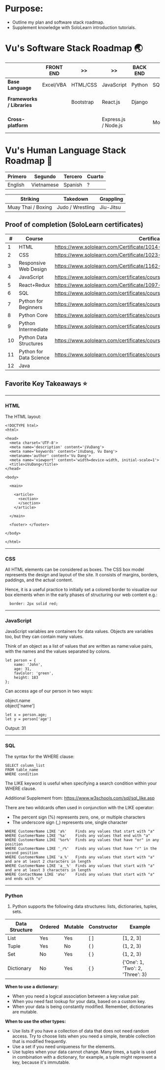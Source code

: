 # Purpose:
* Outline my plan and software stack roadmap. 
* Supplement knowledge with SoloLearn introduction tutorials.  


# Vu's Software Stack Roadmap :earth_asia: 

| | **FRONT END**  | >> | >> | **BACK END** | >> | >> | **UI/UX DESIGN** |
| ------------- | ------------- | ------------- | ------------- | ------------- |------------- | ------------- | ------------- |
| **Base Language** | Excel/VBA | HTML/CSS | JavaScript | Python | SQL | Java | Adobe Photoshop|
| **Frameworks / Libraries** | | Bootstrap | React.js | Django | | | Adobe Premiere Pro | 
| **Cross-platform** | | | Express.js / Node.js | | MongoDB | | Adobe After Effects |


# Vu's Human Language Stack Roadmap :speech_balloon:
| Primero  | Segundo | Tercero | Cuarto | 
| ------------- | ------------- | ------------- | ------------- |  
| English | Vietnamese | Spanish | ? |

| Striking  | Takedown | Grappling |
| ------------- | ------------- | ------------- |
| Muay Thai / Boxing | Judo / Wrestling | Jiu-Jitsu | 


## Proof of completion (SoloLearn certificates)

| # | Course  | Certificate |
| ------------- | ------------- | ------------- |
| 1 | HTML  | https://www.sololearn.com/Certificate/1014-18375186/jpg  |
| 2 | CSS  | https://www.sololearn.com/Certificate/1023-18375186/jpg  |
| 3 | Responsive Web Design  | https://www.sololearn.com/Certificate/1162-18375186/jpg  |
| 4 | JavaScript  | https://www.sololearn.com/certificates/course/en/18375186/1024/landscape/png  |
| 5 | React+Redux  | https://www.sololearn.com/Certificate/1097-18375186/jpg/  |
| 6 | SQL  | https://www.sololearn.com/certificates/course/en/18375186/1060/landscape/png  |
| 7 | Python for Beginners  | https://www.sololearn.com/certificates/course/en/18375186/1157/landscape/png |
| 8 | Python Core  | https://www.sololearn.com/certificates/course/en/18375186/1073/landscape/png  |
| 9 | Python Intermediate  |   https://www.sololearn.com/certificates/course/en/18375186/1158/landscape/png	|
| 10 | Python Data Structures  | https://www.sololearn.com/certificates/course/en/18375186/1159/landscape/png  |
| 11 | Python for Data Science  |  https://www.sololearn.com/certificates/course/en/18375186/1161/landscape/png  |
| 12 | Java  |   |


## Favorite Key Takeaways :star:
- - - -
### HTML 
The HTML layout:

```
<!DOCTYPE html>
<html>

<head>
  <meta charset='UTF-8'>
  <meta name='description' content='iVuDang'> 
  <meta name='keywords' content='iVuDang, Vu Dang'>
  <metaname='author' content='Vu Dang'>
  <meta name='viewport' content='width=device-width, initial-scale=1'>
  <title>iVuDang</title> 
</head> 

<body>

  <main> 
  
    <article>
      <section> 
      </section> 
    </article>
    
  </main> 
 
  <footer> </footer> 
  
</body>

</html>
```

- - - -
### CSS
All HTML elements can be considered as boxes. The CSS box model represents the design and layout of the site. It consists of margins, borders, paddings, and the actual content. 

Hence, it is a useful practice to initially set a colored border to visualize our box elements when in the early phases of structuring our web content e.g.:

```
  border: 2px solid red;
```


- - - -
### JavaScript
JavaScript variables are containers for data values. Objects are variables too, but they can contain many values. 

Think of an object as a list of values that are written as name:value pairs, with the names and the values separated by colons. 
```
let person = {
	name: 'John', 
	age: 31,
	favColor: 'green',
	height: 183
};
```

Can access age of our person in two ways: 

object.name <br>
object['name']

```
let x = person.age;
let y = person['age']
```

Output: 31



- - - -
### SQL
The syntax for the WHERE clause:

```
SELECT column_list 
FROM table_name 
WHERE condition 
```

The LIKE keyword is useful when specifying a search condition within your WHERE clause.

Additional Supplement from: https://www.w3schools.com/sql/sql_like.asp

There are two wildcards often used in conjunction with the LIKE operator:
* The percent sign (%) represents zero, one, or multiple characters
* The underscore sign (_) represents one, single character

```
WHERE CustomerName LIKE 'a%' 	Finds any values that start with "a"
WHERE CustomerName LIKE '%a' 	Finds any values that end with "a"
WHERE CustomerName LIKE '%or%' 	Finds any values that have "or" in any position
WHERE CustomerName LIKE '_r%' 	Finds any values that have "r" in the second position
WHERE CustomerName LIKE 'a_%' 	Finds any values that start with "a" and are at least 2 characters in length
WHERE CustomerName LIKE 'a__%' 	Finds any values that start with "a" and are at least 3 characters in length
WHERE ContactName LIKE 'a%o' 	Finds any values that start with "a" and ends with "o"
```

- - - -
### Python
1. Python supports the following data structures: lists, dictionaries, tuples, sets. 

| Data Structure | Ordered  | Mutable | Constructor | Example |
| ------------- | ------------- | ------------- | ------------- | ------------- |
| List | Yes | Yes | [ ] | [1, 2, 3] 
| Tuple | Yes | No | ( ) | (1, 2, 3)
| Set | No | Yes | { } | {1, 2, 3}
| Dictionary | No | Yes | { } | {'One': 1, 'Two': 2, 'Three': 3} 


**When to use a dictionary:**
- When you need a logical association between a key:value pair.
- When you need fast lookup for your data, based on a custom key. 
- When your data is being constantly modified. Remember, dictionaries are mutable. 

**When to use the other types:**
- Use lists if you have a collection of data that does not need random access. Try to choose lists when you need a simple, iterable collection that is modified frequently. 
- Use a set if you need uniqueness for the elements. 
- Use tuples when your data cannot change. 
Many times, a tuple is used in combination with a dictionary, for example, a tuple might represent a key, because it's immutable. 




